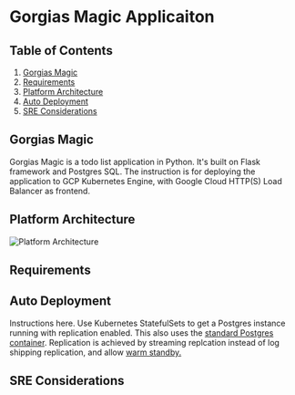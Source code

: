 
# Gorgias Magic Applicaiton


## Table of Contents
1. [Gorgias Magic](README.md#Gorgias-Magic)
1. [Requirements](README.md#Requirements)
1. [Platform Architecture](README.md#Platform-Architecture)
1. [Auto Deployment](README.md#Auto-Deployment)
1. [SRE Considerations](README.md#SRE-Considerations)






## Gorgias Magic

Gorgias Magic is a todo list application in Python. It's built on Flask framework and Postgres SQL. The instruction is for deploying the application to GCP Kubernetes Engine, with Google Cloud HTTP(S) Load Balancer as frontend. 

## Platform Architecture

![Platform Architecture](./platform_architecture.png?raw=true "Platform Architecture")


## Requirements

## Auto Deployment

Instructions here. 
Use Kubernetes StatefulSets to get a Postgres instance running with replication enabled. This also uses the [standard Postgres container](https://github.com/docker-library/postgres). Replication is achieved by streaming replcation instead of log shipping replication, and allow [warm standby.](https://www.postgresql.org/docs/current/warm-standby.html)


## SRE Considerations